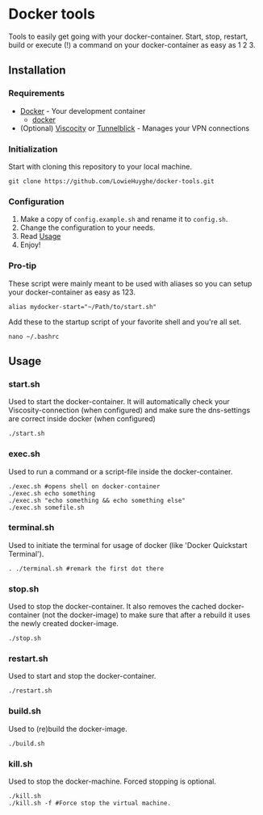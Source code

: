 # Docker tools
Tools to easily get going with your docker-container. Start, stop, restart, build or execute (!) a command on your docker-container as easy as 1 2 3.

## Installation

### Requirements
* [Docker](https://www.docker.com/) - Your development container
  * [docker](https://docs.docker.com/)
* (Optional) [Viscocity](https://www.sparklabs.com/viscosity/) or [Tunnelblick](https://tunnelblick.net/) - Manages your VPN connections

### Initialization
Start with cloning this repository to your local machine.
```shell
git clone https://github.com/LowieHuyghe/docker-tools.git
```
### Configuration
1. Make a copy of `config.example.sh` and rename it to `config.sh`.
2. Change the configuration to your needs.
3. Read [Usage](#usage)
4. Enjoy!

### Pro-tip
These script were mainly meant to be used with aliases so you can setup your docker-container as easy as 123.
```shell
alias mydocker-start="~/Path/to/start.sh"
```
Add these to the startup script of your favorite shell and you're all set.
```shell
nano ~/.bashrc
```

## Usage

### start.sh
Used to start the docker-container. It will automatically check your Viscosity-connection (when configured) and make sure the dns-settings are correct inside docker (when configured)
```shell
./start.sh
```

### exec.sh
Used to run a command or a script-file inside the docker-container.
```shell
./exec.sh #opens shell on docker-container
./exec.sh echo something
./exec.sh "echo something && echo something else"
./exec.sh somefile.sh
```

### terminal.sh
Used to initiate the terminal for usage of docker (like 'Docker Quickstart Terminal').
```shell
. ./terminal.sh #remark the first dot there
```

### stop.sh
Used to stop the docker-container. It also removes the cached docker-container (not the docker-image) to make sure that after a rebuild it uses the newly created docker-image.
```shell
./stop.sh
```

### restart.sh
Used to start and stop the docker-container.
```shell
./restart.sh
```

### build.sh
Used to (re)build the docker-image.
```shell
./build.sh
```

### kill.sh
Used to stop the docker-machine. Forced stopping is optional.
```shell
./kill.sh
./kill.sh -f #Force stop the virtual machine.
```